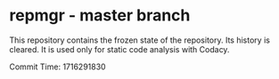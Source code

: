 # repmgr - master branch

This repository contains the frozen state of the repository.
Its history is cleared. It is used only for static code
analysis with Codacy.

Commit Time: 1716291830